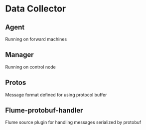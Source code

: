 # Data Collector

## Agent
Running on forward machines

## Manager
Running on control node

## Protos
Message format defined for using protocol buffer

## Flume-protobuf-handler
Flume source plugin for handling messages serialized by protobuf
